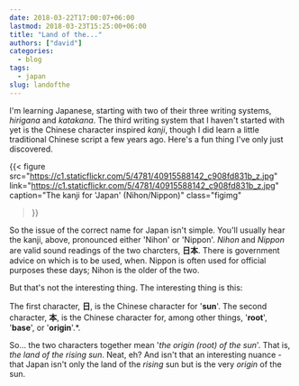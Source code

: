 ```yaml
---
date: 2018-03-22T17:00:07+06:00
lastmod: 2018-03-23T15:25:00+06:00
title: "Land of the..."
authors: ["david"]
categories:
  - blog
tags:
  - japan
slug: landofthe
---
```


I'm learning Japanese, starting with two of their three writing systems, *hirigana* and *katakana*. The third writing system that I haven't started with yet is the Chinese character inspired *kanji*, though I did learn a little traditional Chinese script a few years ago. Here's a fun thing I've only just discovered.

{{< figure src="https://c1.staticflickr.com/5/4781/40915588142_c908fd831b_z.jpg"  
link="https://c1.staticflickr.com/5/4781/40915588142_c908fd831b_z.jpg"  
caption="The kanji for 'Japan' (Nihon/Nippon)"
 class="figimg"
>}}

So the issue of the correct name for Japan isn't simple. You'll usually hear the kanji, above,  pronounced either 'Nihon' or 'Nippon'. *Nihon* and *Nippon* are valid sound readings of the two charcters, **日本**. There is government advice on which is to be used, when. Nippon is often used for official purposes these days; Nihon is the older of the two.

But that's not the interesting thing. The interesting thing is this:

The first character, **日**, is the Chinese character for '**sun**'. The second character, **本**, is the Chinese character for, among other things, '**root**', '**base**', or '**origin**'.*.

So... the two characters together mean '*the origin (root) of the sun*'. That is, *the land of the rising sun*. Neat, eh? And isn't that an interesting nuance - that Japan isn't only the land of the *rising* sun but is the very *origin* of the sun.
